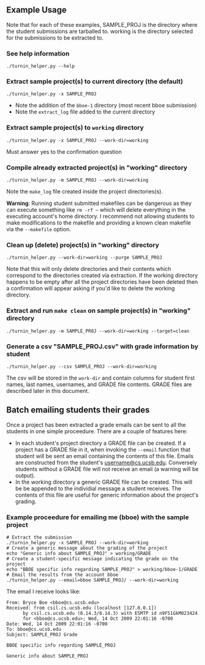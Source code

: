 ## Example Usage

Note that for each of these examples, SAMPLE_PROJ is the directory where the
student submissions are tarballed to. working is the directory selected for the
submissions to be extracted to.

### See help information

    ./turnin_helper.py --help

### Extract sample project(s) to current directory (the default)

    ./turnin_helper.py -x SAMPLE_PROJ

* Note the addition of the `bboe-1` directory (most recent bboe submission)
* Note the `extract_log` file added to the current directory

### Extract sample project(s) to `working` directory

    ./turnin_helper.py -x SAMPLE_PROJ --work-dir=working

Must answer yes to the confirmation question

### Compile already extracted project(s) in "working" directory

    ./turnin_helper.py -m SAMPLE_PROJ --work-dir=working

Note the `make_log` file created inside the project directories(s).

__Warning__: Running student submitted makefiles can be dangerous as they can
execute something like `rm -rf ~` which will delete everything in the executing
account's home directory. I recommend not allowing students to make
modifications to the makefile and providing a known clean makefile via the
`--makefile` option.

### Clean up (delete) project(s) in "working" directory

    ./turnin_helper.py --work-dir=working --purge SAMPLE_PROJ

Note that this will only delete directories and their contents which correspond
to the directories created via extraction. If the working directory happens to
be empty after all the project directories have been deleted then a
confirmation will appear asking if you'd like to delete the working directory.

### Extract and run `make clean` on sample project(s) in "working" directory

    ./turnin_helper.py -m SAMPLE_PROJ --work-dir=working --target=clean

### Generate a csv "SAMPLE_PROJ.csv" with grade information by student

    ./turnin_helper.py --csv SAMPLE_PROJ --work-dir=working

The csv will be stored in the `work-dir` and contain columns for student first
names, last names, usernames, and GRADE file contents. GRADE files are
described later in this document.


## Batch emailing students their grades

Once a project has been extracted a grade emails can be sent to all the
students in one simple proceedure. There are a couple of features here:

 * In each student's project directory a GRADE file can be created. If a
   project has a GRADE file in it, when invoking the `--email` function that
   student will be sent an email containing the contents of this file. Emails
   are constructed from the student's username@cs.ucsb.edu. Conversely students
   without a GRADE file will not receive an email (a warning will be output).
 * In the working directory a generic GRADE file can be created. This will be
   be appended to the individial message a student receives. The contents of
   this file are useful for generic information about the project's grading.

### Example proceedure for emailing me (bboe) with the sample project

    # Extract the submission
    ./turnin_helper.py -x SAMPLE_PROJ --work-dir=working
    # Create a generic message about the grading of the project
    echo "Generic info about SAMPLE_PROJ" > working/GRADE
    # Create a student-specific message indicating the grade on the project
    echo "BBOE specific info regarding SAMPLE_PROJ" > working/bboe-1/GRADE
    # Email the results from the account bboe
    ./turnin_helper.py --email=bboe SAMPLE_PROJ/ --work-dir=working

The email I receive looks like:

    From: Bryce Boe <bboe@cs.ucsb.edu>
    Received: from csil.cs.ucsb.edu (localhost [127.0.0.1])
    	  by csil.cs.ucsb.edu (8.14.3/8.14.3) with ESMTP id n9F51GkM023424
    	  for <bboe@cs.ucsb.edu>; Wed, 14 Oct 2009 22:01:16 -0700
    Date: Wed, 14 Oct 2009 22:01:16 -0700
    To: bboe@cs.ucsb.edu
    Subject: SAMPLE_PROJ Grade

    BBOE specific info regarding SAMPLE_PROJ

    Generic info about SAMPLE_PROJ
